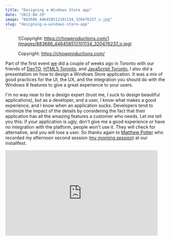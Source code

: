 ```yaml
---
title: "Designing a Windows Store app"
date: "2013-04-29"
image: "883686_446458512101134_320476237_o.jpg"
slug: "designing-a-windows-store-app"
---
```


<figure>

![Copyright: https://chowproductions.com/](images/883686_446458512101134_320476237_o.jpg)

<figcaption>

Copyright: https://chowproductions.com/

</figcaption>

</figure>

Part of the first event [we](https://web.archive.org/web/20130628080719/http://www.webnotwar.ca/) did a couple of weeks ago in Toronto with our friends of [DevTO](https://devto.ca), [HTML5 Toronto](http://htmltoronto.ca/), and [JavaScript Toronto](https://www.meetup.com/torontojs/), I also did a presentation on how to design a Windows Store application. It was a mix of good practices for the UI, the UX, and the integration you should do with the Windows 8 features to give a great experience to your users.

I'm no way near to be a design expert (trust me, I suck to design beautiful applications), but as a developer, and a user, I know what makes a good experience, and I know when an application sucks. Developers tend to minimize the impact of the details by considering the fact that their application has all the amazing features a customer who needs. Let me tell you this: if your application is ugly, don't give me a good experience or have no integration with the platform, people won't use it. They will check for alternative, and you will lose a user. So thanks again to [Matthew Potter](https://twitter.com/askMP) who recorded my afternoon second session ([my morning session](https://fred.dev/html5-windows-8-friends-with-benefits/ "HTML5 & Windows 8, friends with benefits")) at our installfest.

<iframe width="480" height="270" src="https://www.youtube.com/embed/fYfy8VjIkog?feature=oembed" frameborder="0" allowfullscreen></iframe>
